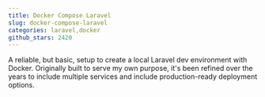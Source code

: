 ```yaml
---
title: Docker Compose Laravel
slug: docker-compose-laravel
categories: laravel,docker
github_stars: 2420
---
```


A reliable, but basic, setup to create a local Laravel dev environment with Docker. Originally built to serve my own purpose, it's been refined over the years to include multiple services and include production-ready deployment options.